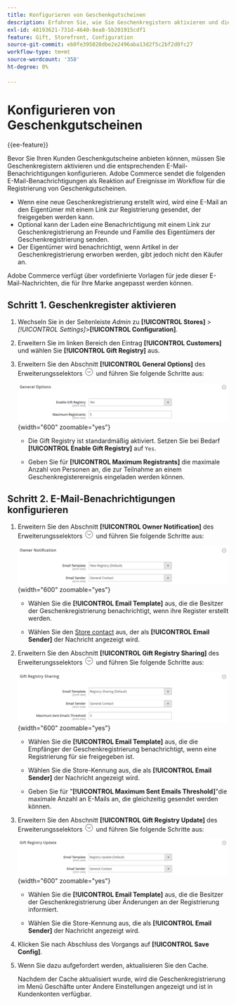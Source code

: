 ```yaml
---
title: Konfigurieren von Geschenkgutscheinen
description: Erfahren Sie, wie Sie Geschenkregistern aktivieren und die entsprechenden E-Mail-Benachrichtigungen konfigurieren.
exl-id: 48193621-731d-4640-8ea8-5b201915cdf1
feature: Gift, Storefront, Configuration
source-git-commit: eb0fe395020dbe2e2496aba13d2f5c2bf2d0fc27
workflow-type: tm+mt
source-wordcount: '358'
ht-degree: 0%

---
```


# Konfigurieren von Geschenkgutscheinen

{{ee-feature}}

Bevor Sie Ihren Kunden Geschenkgutscheine anbieten können, müssen Sie Geschenkregistern aktivieren und die entsprechenden E-Mail-Benachrichtigungen konfigurieren. Adobe Commerce sendet die folgenden E-Mail-Benachrichtigungen als Reaktion auf Ereignisse im Workflow für die Registrierung von Geschenkgutscheinen.

- Wenn eine neue Geschenkregistrierung erstellt wird, wird eine E-Mail an den Eigentümer mit einem Link zur Registrierung gesendet, der freigegeben werden kann.
- Optional kann der Laden eine Benachrichtigung mit einem Link zur Geschenkregistrierung an Freunde und Familie des Eigentümers der Geschenkregistrierung senden.
- Der Eigentümer wird benachrichtigt, wenn Artikel in der Geschenkregistrierung erworben werden, gibt jedoch nicht den Käufer an.

Adobe Commerce verfügt über vordefinierte Vorlagen für jede dieser E-Mail-Nachrichten, die für Ihre Marke angepasst werden können.

## Schritt 1. Geschenkregister aktivieren

1. Wechseln Sie in der Seitenleiste _Admin_ zu **[!UICONTROL Stores]** > _[!UICONTROL Settings]_>**[!UICONTROL Configuration]**.

1. Erweitern Sie im linken Bereich den Eintrag **[!UICONTROL Customers]** und wählen Sie **[!UICONTROL Gift Registry]** aus.

1. Erweitern Sie den Abschnitt **[!UICONTROL General Options]** des Erweiterungsselektors ![Erweiterung](../assets/icon-display-expand.png) und führen Sie folgende Schritte aus:

   ![Kundenkonfiguration - Allgemeine Geschenkregistrierung](../configuration-reference/customers/assets/gift-registry-general-options.png){width="600" zoomable="yes"}

   - Die Gift Registry ist standardmäßig aktiviert. Setzen Sie bei Bedarf **[!UICONTROL Enable Gift Registry]** auf `Yes`.

   - Geben Sie für **[!UICONTROL Maximum Registrants]** die maximale Anzahl von Personen an, die zur Teilnahme an einem Geschenkregisterereignis eingeladen werden können.

## Schritt 2. E-Mail-Benachrichtigungen konfigurieren

1. Erweitern Sie den Abschnitt **[!UICONTROL Owner Notification]** des Erweiterungsselektors ![Erweiterung](../assets/icon-display-expand.png) und führen Sie folgende Schritte aus:

   ![Kundenkonfiguration - Benachrichtigung des Eigentümers der Geschenkregistrierung](../configuration-reference/customers/assets/gift-registry-owner-notification.png){width="600" zoomable="yes"}

   - Wählen Sie die **[!UICONTROL Email Template]** aus, die die Besitzer der Geschenkregistrierung benachrichtigt, wenn ihre Register erstellt werden.

   - Wählen Sie den [Store contact](../getting-started/store-details.md#store-email-addresses) aus, der als **[!UICONTROL Email Sender]** der Nachricht angezeigt wird.

1. Erweitern Sie den Abschnitt **[!UICONTROL Gift Registry Sharing]** des Erweiterungsselektors ![Erweiterung](../assets/icon-display-expand.png) und führen Sie folgende Schritte aus:

   ![Kundenkonfiguration - Freigabe einer Geschenkregistrierung](../configuration-reference/customers/assets/gift-registry-gift-registry-sharing.png){width="600" zoomable="yes"}

   - Wählen Sie die **[!UICONTROL Email Template]** aus, die die Empfänger der Geschenkregistrierung benachrichtigt, wenn eine Registrierung für sie freigegeben ist.

   - Wählen Sie die Store-Kennung aus, die als **[!UICONTROL Email Sender]** der Nachricht angezeigt wird.

   - Geben Sie für &quot;**[!UICONTROL Maximum Sent Emails Threshold]**&quot;die maximale Anzahl an E-Mails an, die gleichzeitig gesendet werden können.

1. Erweitern Sie den Abschnitt **[!UICONTROL Gift Registry Update]** des Erweiterungsselektors ![Erweiterung](../assets/icon-display-expand.png) und führen Sie folgende Schritte aus:

   ![Kundenkonfiguration - Aktualisierung der Geschenkregistrierung](../configuration-reference/customers/assets/gift-registry-gift-registry-update.png){width="600" zoomable="yes"}

   - Wählen Sie die **[!UICONTROL Email Template]** aus, die die Besitzer der Geschenkregistrierung über Änderungen an der Registrierung informiert.

   - Wählen Sie die Store-Kennung aus, die als **[!UICONTROL Email Sender]** der Nachricht angezeigt wird.

1. Klicken Sie nach Abschluss des Vorgangs auf **[!UICONTROL Save Config]**.

1. Wenn Sie dazu aufgefordert werden, aktualisieren Sie den Cache.

   Nachdem der Cache aktualisiert wurde, wird die Geschenkregistrierung im Menü Geschäfte unter Andere Einstellungen angezeigt und ist in Kundenkonten verfügbar.
